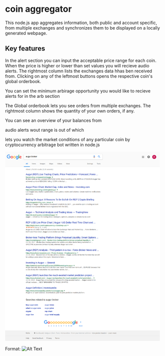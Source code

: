 # coin aggregator

This node.js app aggregates information, both public and account specific, from multiple exchanges and synchronizes them to be displayed on a locally generated webpage. 

## Key features
In the alert section you can input the acceptable price range for each coin. When the price is higher or lower than set values you will recieve audio alerts. The rightmost column lists the exchanges data hhas ben received from. Clicking on any of the leftmost buttons opens the respective coin's global orderbook.

You can set the minimum arbirage opportunity you would like to recieve alerts for in the arb section



The Global orderbook lets you see orders from multiple exchanges. The rightmost column shows the quantity of your own orders, if any.



You can see an overview of your balances from 


audio alerts wout range is 
 out of which 

lets you watch the market conditions of any particular coin by 
cryptocurrency arbitrage bot written in node.js


![GitHub](img.png)

Format: ![Alt Text](url)
